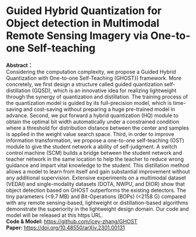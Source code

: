 # Guided Hybrid Quantization for Object detection in Multimodal Remote Sensing Imagery via One-to-one Self-teaching
**Abstract：** <br />
Considering the computation complexity, we propose a Guided Hybrid Quantization with One-to-one Self-Teaching (GHOST}) framework. More concretely, we first design a structure called guided quantization self-distillation (GQSD), which is an innovative idea for realizing lightweight through the synergy of quantization and distillation. The training process of the quantization model is guided by its full-precision model, which is time-saving and cost-saving without preparing a huge pre-trained model in advance. Second, we put forward a hybrid quantization (HQ) module to obtain the optimal bit width automatically under a constrained condition where a threshold for distribution distance between the center and samples is applied in the weight value search space. Third, in order to improve information transformation, we propose a one-to-one self-teaching (OST) module to give the student network a ability of self-judgment. A switch control machine (SCM) builds a bridge between the student network and teacher network in the same location to help the teacher to reduce wrong guidance and impart vital knowledge to the student. This distillation method allows a model to learn from itself and gain substantial improvement without any additional supervision. Extensive experiments on a multimodal dataset (VEDAI) and single-modality datasets (DOTA, NWPU, and DIOR) show that object detection based on GHOST outperforms the existing detectors. The tiny parameters (<9.7 MB) and Bit-Operations (BOPs) (<2158 G) compared with any remote sensing-based, lightweight or distillation-based algorithms demonstrate the superiority in the lightweight design domain. Our code and model will be released at this https URL. <br />
**Code & Model:** https://github.com/icey-zhang/GHOST <br />
**Paper:** https://doi.org/10.48550/arXiv.2301.00131
